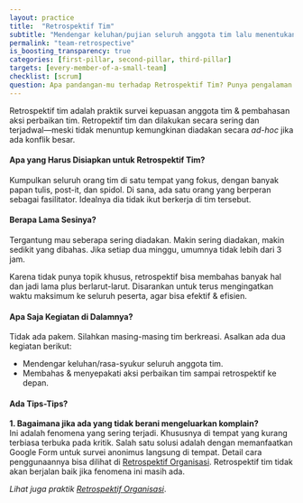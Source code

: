 ```yaml
---
layout: practice
title:  "Retrospektif Tim"
subtitle: "Mendengar keluhan/pujian seluruh anggota tim lalu menentukan aksi perbaikan jangka pendek, sehingga masalah & potensi tim terangkat cepat."
permalink: "team-retrospective"
is_boosting_transparency: true
categories: [first-pillar, second-pillar, third-pillar]
targets: [every-member-of-a-small-team]
checklist: [scrum]
question: Apa pandangan-mu terhadap Retrospektif Tim? Punya pengalaman pribadi?
---
```


Retrospektif tim adalah praktik survei kepuasan anggota tim & pembahasan aksi perbaikan tim. Retropektif tim dan dilakukan secara sering dan terjadwal&mdash;meski tidak menuntup kemungkinan diadakan secara _ad-hoc_ jika ada konflik besar.

#### Apa yang Harus Disiapkan untuk Retrospektif Tim?

Kumpulkan seluruh orang tim di satu tempat yang fokus, dengan banyak papan tulis, post-it, dan spidol. Di sana, ada satu orang yang berperan sebagai fasilitator. Idealnya dia tidak ikut berkerja di tim tersebut.

#### Berapa Lama Sesinya?

Tergantung mau seberapa sering diadakan. Makin sering diadakan, makin sedikit yang dibahas. Jika setiap dua minggu, umumnya tidak lebih dari 3 jam.

Karena tidak punya topik khusus, retrospektif bisa membahas banyak hal dan jadi lama plus berlarut-larut. Disarankan untuk terus mengingatkan waktu maksimum ke seluruh peserta, agar bisa efektif & efisien. 

#### Apa Saja Kegiatan di Dalamnya?

Tidak ada pakem. Silahkan masing-masing tim berkreasi. Asalkan ada dua kegiatan berikut:

* Mendengar keluhan/rasa-syukur seluruh anggota tim.
* Membahas & menyepakati aksi perbaikan tim sampai retrospektif ke depan.

#### Ada Tips-Tips?

**1. Bagaimana jika ada yang tidak berani mengeluarkan komplain?**  
Ini adalah fenomena yang sering terjadi. Khususnya di tempat yang kurang terbiasa terbuka pada kritik. Salah satu solusi adalah dengan memanfaatkan Google Form untuk survei anonimus langsung di tempat. Detail cara penggunaannya bisa dilihat di [Retrospektif Organisasi](/organization-retrospective). Retrospektif tim tidak akan berjalan baik jika fenomena ini masih ada.

_Lihat juga praktik [Retrospektif Organisasi](/organization-retrospective)_.